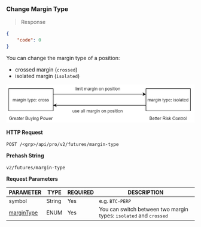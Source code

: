 ### Change Margin Type

> Response

```json
{
    "code": 0
}
```

You can change the margin type of a position:

* crossed margin (`crossed`) 
* isolated margin (`isolated`)


![change-margin-type](../images/change-margin-type.png)


**HTTP Request**

`POST /<grp>/api/pro/v2/futures/margin-type`

**Prehash String**

`v2/futures/margin-type`


**Request Parameters**

PARAMETER                             | TYPE   | REQUIRED | DESCRIPTION
------------------------------------- |--------| -------- | ---------------
symbol                                | String |  Yes     | e.g. `BTC-PERP`
[marginType](#margin-type-margintype) | ENUM   |  Yes     | You can switch between two margin types: `isolated` and `crossed`


